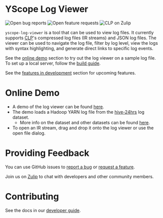 # YScope Log Viewer

![Open bug reports][bugs-shield]
![Open feature requests][feature-requests-shield]
![CLP on Zulip][zulip-shield]

`yscope-log-viewer` is a tool that can be used to view log files. It currently
supports [CLP][clp-repo]'s compressed log files (IR streams) and JSON log files.
The viewer can be used to navigate the log file, filter by log level, view the
logs with syntax highlighting, and generate direct links to specific log events.

See the [online demo](#online-demo) section to try out the log viewer on a
sample log file. To set up a local server, follow the
[build guide](docs/dev-guide/building.md).

See the [features in development](#features-in-development) section for upcoming
features.

# Online Demo

* A demo of the log viewer can be found [here][online-demo].
* The demo loads a Hadoop YARN log file from the [hive-24hrs] log dataset.
  * More info on the dataset and other datasets can be found [here][datasets].
* To open an IR stream, drag and drop it onto the log viewer or use the open
  file dialog.

# Providing Feedback

You can use GitHub issues to [report a bug][bug-report] or
[request a feature][feature-req].

Join us on [Zulip][zulip] to chat with developers and other community members.

# Contributing

See the docs in our [developer guide](docs/dev-guide).

[bug-report]: https://github.com/y-scope/yscope-log-viewer/issues/new?labels=bug&template=bug-report.yml
[bugs-shield]: https://img.shields.io/github/issues/y-scope/yscope-log-viewer/bug?label=bugs
[clp-repo]: https://github.com/y-scope/clp
[datasets]: https://docs.yscope.com/clp/main/user-guide/resources-datasets
[bug-report]: https://github.com/y-scope/yscope-log-viewer/issues/new?labels=bug&template=bug-report.yml
[feature-req]: https://github.com/y-scope/yscope-log-viewer/issues/new?labels=enhancement&template=feature-request.yml
[feature-requests-shield]: https://img.shields.io/github/issues/y-scope/yscope-log-viewer/enhancement?label=feature-requests
[hive-24hrs]: https://zenodo.org/records/7094921#.Y5JbH33MKHs
[online-demo]: https://y-scope.github.io/yscope-log-viewer/?filePath=https://yscope.s3.us-east-2.amazonaws.com/sample-logs/yarn-ubuntu-resourcemanager-ip-172-31-17-135.log.1.clp.zst
[zulip]: https://yscope-clp.zulipchat.com/
[zulip-shield]: https://img.shields.io/badge/zulip-yscope--clp%20chat-1888FA?logo=zulip
